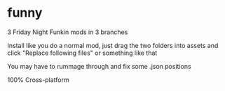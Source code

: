 # funny
3 Friday Night Funkin mods in 3 branches

Install like you do a normal mod, just drag the two folders into assets and click "Replace following files" or something like that

You may have to rummage through and fix some .json positions

100% Cross-platform
